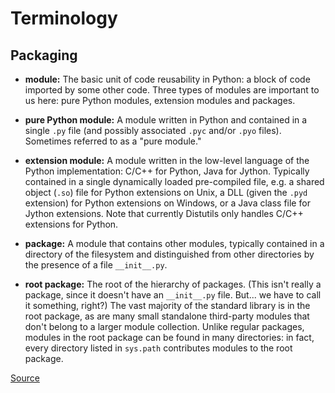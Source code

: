 # Terminology

## Packaging

* **module:** The basic unit of code reusability in Python: a block of code
imported by some other code. Three types of modules are important to us here:
pure Python modules, extension modules and packages.

* **pure Python module:** A module written in Python and contained in a single
`.py` file (and possibly associated `.pyc` and/or `.pyo` files). Sometimes
referred to as a "pure module."

* **extension module:** A module written in the low-level language of the Python
implementation: C/C++ for Python, Java for Jython. Typically contained in a
single dynamically loaded pre-compiled file, e.g. a shared object (`.so`) file
for Python extensions on Unix, a DLL (given the `.pyd` extension) for Python
extensions on Windows, or a Java class file for Jython extensions. Note that
currently Distutils only handles C/C++ extensions for Python.

* **package:** A module that contains other modules, typically contained in a
directory of the filesystem and distinguished from other directories by the
presence of a file `__init__.py`.

* **root package:** The root of the hierarchy of packages. (This isn't really a
package, since it doesn't have an `__init__.py` file. But... we have to call it
something, right?) The vast majority of the standard library is in the root
package, as are many small standalone third-party modules that don't belong to a
larger module collection. Unlike regular packages, modules in the root package
can be found in many directories: in fact, every directory listed in `sys.path`
contributes modules to the root package.

[Source](http://docs.python.org/dev/packaging/introduction.html#general-python-terminology)
